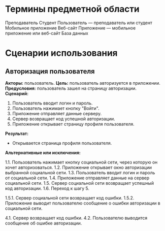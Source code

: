 # Термины предметной области

Преподаватель
Студент
Пользователь — преподаватель или студент
Мобильное приложение
Веб-сайт
Приложение — мобильное приложение или веб-сайт
База данных

# Сценарии использования

## Авторизация пользователя

**Акторы:** пользователь.
**Цель:** пользователь авторизуется в приложении.
**Предусловия:** пользователь зашел на страницу авторизации.
**Сценарий:**

1. Пользователь вводит логин и пароль.
2. Пользователь нажимает кнопку "Войти".
3. Приложение отправляет данные серверу.
4. Сервер возвращает код успешной авторизации.
5. Приложение открывает страницу профиля пользователя.

**Результат:**

- Открывается страница профиля пользователя.

**Альтернативные или исключения:**

1.1. Пользователь нажимает кнопку социальной сети, через которую он хочет авторизоваться.
1.2. Приложение открывает окно авторизации выбранной социальной сети.
1.3. Пользователь вводит логин и пароль от социальной сети.
1.4. Приложение отправляет данные на сервер социальной сети.
1.5. Сервер социальной сети возвращает успешный код авторизации.
1.6. Переход к шагу 5.

1.5.1. Сервер социальной сети возвращает код ошибки.
1.5.2. Приложение выводит пользователю сообщение о ошибки авторизации в социальной сети.

4.1. Сервер возвращает код ошибки.
4.2. Пользователю выводится сообщение об ошибке авторизации.
